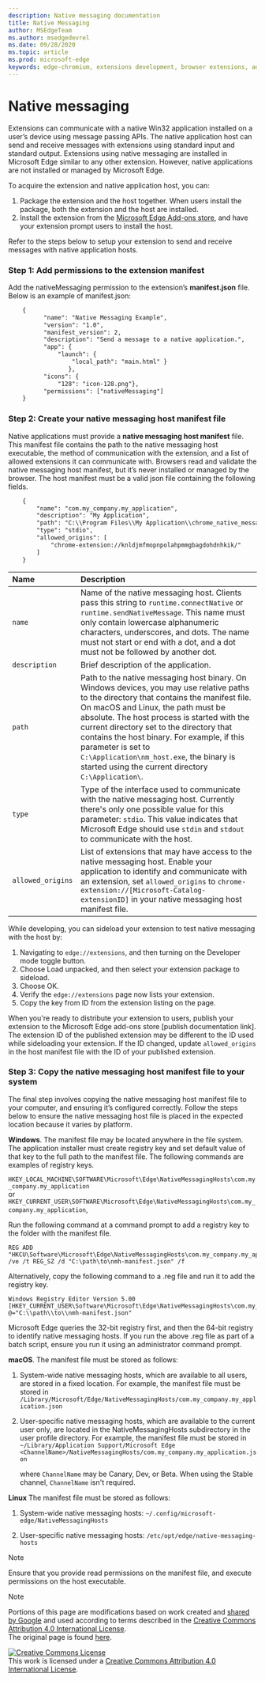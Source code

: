 ```yaml
---
description: Native messaging documentation
title: Native Messaging
author: MSEdgeTeam
ms.author: msedgedevrel
ms.date: 09/28/2020
ms.topic: article
ms.prod: microsoft-edge
keywords: edge-chromium, extensions development, browser extensions, addons, partner center, developer
---
```


# Native messaging  

Extensions can communicate with a native Win32 application installed on a user’s device using message passing APIs. The native application host can send and receive messages with extensions using standard input and standard output. Extensions using native messaging are installed in Microsoft Edge similar to any other extension. However, native applications are not installed or managed by Microsoft Edge.

To acquire the extension and native application host, you can:

1. Package the extension and the host together. When users install the package, both the extension and the host are installed.
1. Install the extension from the [Microsoft Edge Add-ons store][EdgeAddons], and have your extension prompt users to install the host. 

Refer to the steps below to setup your extension to send and receive messages with native application hosts.

### Step 1: Add permissions to the extension manifest

Add the nativeMessaging permission to the extension’s **manifest.json** file. Below is an example of manifest.json:

```xml
    {
          "name": "Native Messaging Example",
          "version": "1.0",
          "manifest_version": 2, 
          "description": "Send a message to a native application.",
          "app": { 
              "launch": { 
                  "local_path": "main.html" } 
                 }, 
          "icons": { 
              "128": "icon-128.png"}, 
          "permissions": ["nativeMessaging"] 
    }
```

### Step 2: Create your native messaging host manifest file
    
Native applications must provide a **native messaging host manifest** file. This manifest file contains the path to the native messaging host executable, the method of communication with the extension, and a list of allowed extensions it can communicate with. Browsers read and validate the native messaging host manifest, but it’s never installed or managed by the browser. 
The host manifest must be a valid json file containing the following fields.

    
```xml
    {
        "name": "com.my_company.my_application",
        "description": "My Application",
        "path": "C:\\Program Files\\My Application\\chrome_native_messaging_host.exe",
        "type": "stdio",
        "allowed_origins": [
            "chrome-extension://knldjmfmopnpolahpmmgbagdohdnhkik/"
        ]
    }
```  




| Name | Description |  
|:--- |:--- |  
| `name` | Name of the native messaging host. Clients pass this string to `runtime.connectNative` or `runtime.sendNativeMessage`.  This name must only contain lowercase alphanumeric characters, underscores, and dots.  The name must not start or end with a dot, and a dot must not be followed by another dot. |  
| `description` | Brief description of the application. |  
| `path` | Path to the native messaging host binary. On Windows devices, you may use relative paths to the directory that contains the manifest file. On macOS and Linux, the path must be absolute. The host process is started with the current directory set to the directory that contains the host binary. For example, if this parameter is set to `C:\Application\nm_host.exe`, the binary is started using the current directory `C:\Application\`. |  
| `type` | Type of the interface used to communicate with the native messaging host.  Currently there's only one possible value for this parameter: `stdio`.  This value indicates that Microsoft Edge should use `stdin` and `stdout` to communicate with the host. |  
| `allowed_origins` |  List of extensions that may have access to the native messaging host.  Enable your application to identify and communicate with an extension, set `allowed_origins` to `chrome-extension://[Microsoft-Catalog-extensionID]` in your native messaging host manifest file. |  


While developing, you can sideload your extension to test native messaging with the host by:
1. Navigating to `edge://extensions`, and then turning on the Developer mode toggle button. 
1. Choose Load unpacked, and then select your extension package to sideload.  
1. Choose OK.
1. Verify the `edge://extensions` page now lists your extension. 
1. Copy the key from ID from the extension listing on the page.

When you're ready to distribute your extension to users, publish your extension to the Microsoft Edge add-ons store [publish documentation link]. The extension ID of the published extension may be different to the ID used while sideloading your extension. If the ID changed, update `allowed_origins` in the host manifest file with the ID of your published extension. 



### Step 3: Copy the native messaging host manifest file to your system

The final step involves copying the native messaging host manifest file to your computer, and ensuring it’s configured correctly. Follow the steps below to ensure the native messaging host file is placed in the expected location because it varies by platform.
    
**Windows**. The manifest file may be located anywhere in the file system. The application installer must create registry key and set default value of that key to the full path to the manifest file. The following commands are examples of registry keys.
    
`HKEY_LOCAL_MACHINE\SOFTWARE\Microsoft\Edge\NativeMessagingHosts\com.my_company.my_application`  
    or  
`HKEY_CURRENT_USER\SOFTWARE\Microsoft\Edge\NativeMessagingHosts\com.my_company.my_application`,  
    
Run the following command at a command prompt to add a registry key to the folder with the manifest file.
    
```shell
REG ADD "HKCU\Software\Microsoft\Edge\NativeMessagingHosts\com.my_company.my_application" /ve /t REG_SZ /d "C:\path\to\nmh-manifest.json" /f
```  
    
Alternatively, copy the following command to a .reg file and run it to add the registry key. 
    
```shell
Windows Registry Editor Version 5.00
[HKEY_CURRENT_USER\Software\Microsoft\Edge\NativeMessagingHosts\com.my_company.my_application]
@="C:\\path\\to\\nmh-manifest.json"
``` 

  Microsoft Edge queries the 32-bit registry first, and then the 64-bit registry to identify native messaging hosts. If you run the above .reg file as part of a batch script, ensure you run it using an administrator command prompt.


**macOS**. The manifest file must be stored as follows:

1. System-wide native messaging hosts, which are available to all users, are stored in a fixed location. For example, the manifest file must be stored in
    `/Library/Microsoft/Edge/NativeMessagingHosts/com.my_company.my_application.json`

1. User-specific native messaging hosts, which are available to the current user only, are located in the NativeMessagingHosts  subdirectory in the user profile directory. For example, the manifest file must be stored in  
    `~/Library/Application Support/Microsoft Edge <ChannelName>/NativeMessagingHosts/com.my_company.my_application.json`

    where `ChannelName` may be Canary, Dev, or Beta. When using the Stable channel, `ChannelName` isn't required.


**Linux** The manifest file must be stored as follows:

1. System-wide native messaging hosts:
    `~/.config/microsoft-edge/NativeMessagingHosts`

1. User-specific native messaging hosts: 
    `/etc/opt/edge/native-messaging-hosts`


> [!NOTE]
> Ensure that you provide read permissions on the manifest file, and execute permissions on the host executable.


> [!NOTE]
> Portions of this page are modifications based on work created and [shared by Google][GoogleSitePolicies] and used according to terms described in the [Creative Commons Attribution 4.0 International License][CCA4IL].  
> The original page is found [here](https://developer.chrome.com/extensions/nativeMessaging).  

[![Creative Commons License][CCby4Image]][CCA4IL]  
This work is licensed under a [Creative Commons Attribution 4.0 International License][CCA4IL].  


<!-- image links -->  

<!-- links -->  

[EdgeAddons]: https://microsoftedge.microsoft.com/addons/Microsoft-Edge-Extensions-Home "Microsoft Edge Add-ons"
[CCA4IL]: https://creativecommons.org/licenses/by/4.0  
[CCby4Image]: https://i.creativecommons.org/l/by/4.0/88x31.png  
[GoogleSitePolicies]: https://developers.google.com/terms/site-policies
